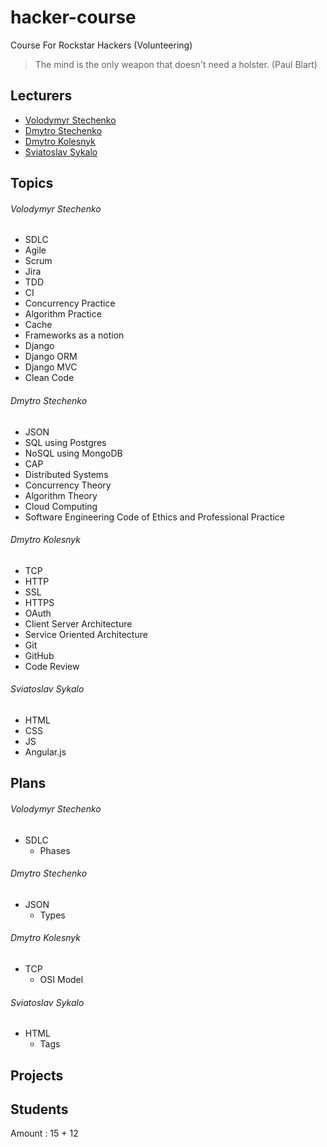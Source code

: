 # hacker-course
Course For Rockstar Hackers (Volunteering)

> The mind is the only weapon that doesn't need a holster. (Paul Blart)

## Lecturers
* [Volodymyr Stechenko](https://github.com/Leshist "GitHub Profile")
* [Dmytro Stechenko](https://github.com/d5s8 "GitHub Profile")
* [Dmytro Kolesnyk](https://github.com/kolesnyk "GitHub Profile")
* [Sviatoslav Sykalo](https://github.com/svtslvskl "GitHub Profile")

## Topics

###### Volodymyr Stechenko
* SDLC
* Agile
* Scrum
* Jira
* TDD
* CI
* Concurrency Practice
* Algorithm Practice
* Cache
* Frameworks as a notion
* Django
* Django ORM
* Django MVC
* Clean Code

###### Dmytro Stechenko
* JSON
* SQL using Postgres
* NoSQL using MongoDB
* CAP
* Distributed Systems
* Concurrency Theory
* Algorithm Theory
* Cloud Computing
* Software Engineering Code of Ethics and Professional Practice

###### Dmytro Kolesnyk
* TCP
* HTTP
* SSL
* HTTPS
* OAuth
* Client Server Architecture
* Service Oriented Architecture
* Git
* GitHub
* Code Review

###### Sviatoslav Sykalo
* HTML
* CSS
* JS
* Angular.js

## Plans

###### Volodymyr Stechenko
* SDLC
  * Phases


###### Dmytro Stechenko
* JSON
  * Types

###### Dmytro Kolesnyk
* TCP
  * OSI Model

###### Sviatoslav Sykalo
* HTML
  * Tags

## Projects

## Students

Amount : 15 + 12
